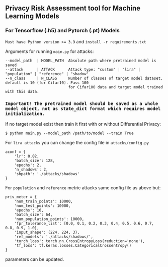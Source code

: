 ## Privacy Risk Assessment tool for Machine Learning Models

### For Tensorflow (.h5) and Pytorch (.pt) Models

`Must have Python version >= 3.9`  and  `install -r requirements.txt`

Arguments for running  `main.py` for attacks:

    --model_path  | MODEL_PATH  Absolute path where pretrained model is saved                            
    --attack      | ATTACK      Attack type: "custom" | "lira" | "population" | "reference" | "shadow"
    --n_class     | N_CLASS     Number of classes of target model dataset, default is 10 (for Cifar10). Pass 100    
                                for Cifar100 data and target model trained with this data.

### `Important! The pretrained model should be saved as a whole model object, not as state_dict format which requires model initialization.`

If no target model exist then train it first with or without Differential Privacy:

    $ python main.py --model_path /path/to/model --train True 

For `lira attacks` you can change the config file in `attacks/config.py`

    aconf = {
        'lr': 0.02,
        'batch_size': 128,
        'epochs': 2,
        'n_shadows': 2,
        'shpath': './attacks/shadows'
    }

For `population` and `reference` metric attacks same config file as above but:

    priv_meter = {        
        'num_train_points': 10000,
        'num_test_points': 10000,
        'epochs': 10,
        'batch_size': 64,
        'num_population_points': 10000,
        'fpr_tolerance_list': [0.0, 0.1, 0.2, 0.3, 0.4, 0.5, 0.6, 0.7, 0.8, 0.9, 1.0],
        'input_shape': (224, 224, 3),
        'ref_models': './attacks/shadows/',
        'torch_loss': torch.nn.CrossEntropyLoss(reduction='none'),
        'tf_loss': tf.keras.losses.CategoricalCrossentropy()
    }

parameters can be updated.